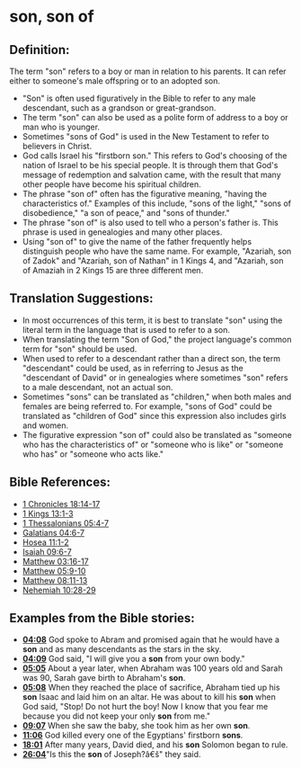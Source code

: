 # son, son of #

## Definition: ##

The term "son" refers to a boy or man in relation to his parents. It can refer either to someone's male offspring or to an adopted son.

* "Son" is often used figuratively in the Bible to refer to any male descendant, such as a grandson or great-grandson.
* The term "son" can also be used as a polite form of address to a boy or man who is younger.
* Sometimes "sons of God" is used in the New Testament to refer to believers in Christ.
* God calls Israel his "firstborn son." This refers to God's choosing of the nation of Israel to be his special people. It is through them that God's message of redemption and salvation came, with the result that many other people have become his spiritual children.
* The phrase "son of" often has the figurative meaning, "having the characteristics of." Examples of this include, "sons of the light," "sons of disobedience," "a son of peace," and "sons of thunder."
* The phrase "son of" is also used to tell who a person's father is. This phrase is used in genealogies and many other places.
* Using "son of" to give the name of the father frequently helps distinguish people who have the same name. For example, "Azariah, son of Zadok" and  "Azariah, son of Nathan" in 1 Kings 4, and "Azariah, son of Amaziah in 2 Kings 15 are three different men.

## Translation Suggestions: ##

* In most occurrences of this term, it is best to translate "son" using the literal term in the language that is used to refer to a son.
* When translating the term "Son of God," the project language's common term for "son" should be used.
* When used to refer to a descendant rather than a direct son, the term "descendant" could be used, as in referring to Jesus as the "descendant of David" or in genealogies where sometimes "son" refers to a male descendant, not an actual son.
* Sometimes "sons" can be translated as "children," when both males and females are being referred to. For example, "sons of God" could be translated as "children of God" since this expression also includes girls and women.
* The figurative expression "son of" could also be translated as "someone who has the characteristics of" or "someone who is like" or "someone who has" or "someone who acts like."



## Bible References: ##

* [1 Chronicles 18:14-17](en/tn/1ch/help/18/14)
* [1 Kings 13:1-3](en/tn/1ki/help/13/01)
* [1 Thessalonians 05:4-7](en/tn/1th/help/05/04)
* [Galatians 04:6-7](en/tn/gal/help/04/06)
* [Hosea 11:1-2](en/tn/hos/help/11/01)
* [Isaiah 09:6-7](en/tn/isa/help/09/06)
* [Matthew 03:16-17](en/tn/mat/help/03/16)
* [Matthew 05:9-10](en/tn/mat/help/05/09)
* [Matthew 08:11-13](en/tn/mat/help/08/11)
* [Nehemiah 10:28-29](en/tn/neh/help/10/28)

## Examples from the Bible stories: ##

* __[04:08](en/tn/obs/help/04/08)__ God spoke to Abram and promised again that he would have a __son__  and as many descendants as the stars in the sky.
* __[04:09](en/tn/obs/help/04/09)__ God said, "I will give you a __son__  from your own body."
* __[05:05](en/tn/obs/help/05/05)__ About a year later, when Abraham was 100 years old and Sarah was 90, Sarah gave birth to Abraham's __son__.
* __[05:08](en/tn/obs/help/05/08)__ When they reached the place of sacrifice, Abraham tied up his __son__  Isaac and laid him on an altar. He was about to kill his __son__  when God said, "Stop! Do not hurt the boy! Now I know that you fear me because you did not keep your only __son__  from me."
* __[09:07](en/tn/obs/help/09/07)__ When she saw the baby, she took him as her own __son__.
* __[11:06](en/tn/obs/help/11/06)__ God killed every one of the Egyptians' firstborn __sons__.
* __[18:01](en/tn/obs/help/18/01)__ After many years, David died, and his __son__  Solomon began to rule.
* __[26:04](en/tn/obs/help/26/04)__"Is this the __son__  of Joseph?â€š" they said.